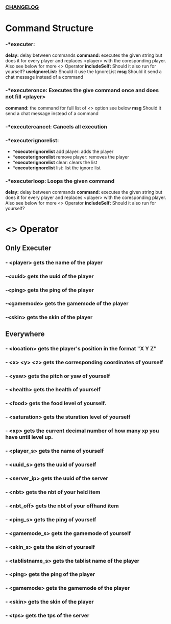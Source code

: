 ### [CHANGELOG](CHANGELOG.md)
# Command Structure
### -***executer:**
**delay:** delay between commands
**command:** executes the given string but does it for every player and replaces \<player> with the coresponding player. Also see below for more \<> Operator
**includeSelf:** Should it also run for yourself?
**useIgnoreList:** Should it use the IgnoreList
**msg** Should it send a chat message instead of a command

### -***executeronce:** Executes the give command once and does not fill \<player>
**command:** the command for full list of \<> option see below
**msg** Should it send a chat message instead of a command

### -***executercancel:** Cancels all execution

### -***executerignorelist:**
- ***executerignorelist** add player: adds the player
- ***executerignorelist** remove player: removes the player
- ***executerignorelist** clear: clears the list
- ***executerignorelist** list: list the ignore list

### -***executerloop:** Loops the given command
**delay:** delay between commands
**command:** executes the given string but does it for every player and replaces \<player> with the coresponding player. Also see below for more \<> Operator
**includeSelf:** Should it also run for yourself?

# <> Operator
## Only Executer
### - \<player> gets the name of the player
### -\<uuid> gets the uuid of the player
### -\<ping> gets the ping of the player
### -\<gamemode> gets the gamemode of the player
### -\<skin> gets the skin of the player

## Everywhere
### - \<location> gets the player's position in the format "X Y Z"
### - \<x> \<y> \<z> gets the corresponding coordinates of yourself
### - \<yaw> <pitch> gets the pitch or yaw of yourself
### - \<health> gets the health of yourself
### - \<food> gets the food level of yourself.
### - \<saturation> gets the sturation level of yourself
### - \<xp> gets the current decimal number of how many xp you have until level up.
### - \<player_s> gets the name of yourself
### - \<uuid_s> gets the uuid of yourself
### - \<server_ip> gets the uuid of the server
### - \<nbt> gets the nbt of your held item
### - \<nbt_off> gets the nbt of your offhand item
### - \<ping_s> gets the ping of yourself
### - \<gamemode_s> gets the gamemode of yourself
### - \<skin_s> gets the skin of yourself
### - \<tablistname_s> gets the tablist name of the player
### - \<ping> gets the ping of the player
### - \<gamemode> gets the gamemode of the player
### - \<skin> gets the skin of the player
### - \<tps> gets the tps of the server